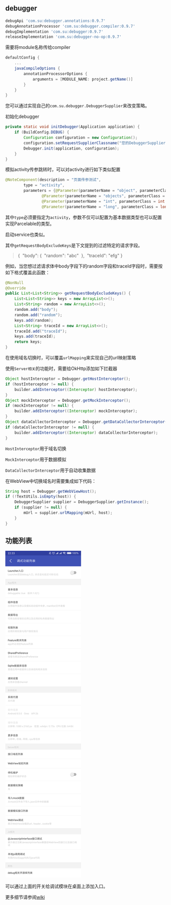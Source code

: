 ## debugger

```groovy
debugApi 'com.su:debugger.annotations:0.9.7'
debugAnnotationProcessor 'com.su:debugger.compiler:0.9.7'
debugImplementation 'com.su:debugger:0.9.7'
releaseImplementation 'com.su:debugger-no-op:0.9.7'
```

需要将module名称传给compiler

```groovy
defaultConfig {
    ...
    javaCompileOptions {
        annotationProcessorOptions {
            arguments = [MODULE_NAME: project.getName()]
        }
    }
}
```

您可以通过实现自己的`com.su.debugger.DebuggerSupplier`来改变策略。

初始化debugger

```java
private static void initDebugger(Application application) {
    if (BuildConfig.DEBUG) {
        Configuration configuration = new Configuration();
        configuration.setRequestSupplierClassname("您的DebuggerSupplier类名");
        Debugger.init(application, configuration);
    }
}
```

模拟activity传参跳转时，可以对activity进行如下类似配置

```java
@NoteComponent(description = "页面传参测试",
        type = "activity",
        parameters = {@Parameter(parameterName = "object", parameterClass = ObjectParameter.class, parameterRequired = false),
                @Parameter(parameterName = "objects", parameterClass = ObjectParameter[].class, parameterRequired = false),
                @Parameter(parameterName = "int", parameterClass = int.class),
                @Parameter(parameterName = "long", parameterClass = long.class, parameterRequired = false)})
```

其中`type`必须要指定为`activity`，参数不仅可以配置为基本数据类型也可以配置实现Parcelable的类型。

启动service也类似。



其中`getRequestBodyExcludeKeys`是下文提到的过滤特定的请求字段。

> {
> ​	"body": {
> ​		"random": "abc"
> ​	},
> ​	"traceId": "efg"
> }

例如，当您想过滤请求体中body字段下的random字段和traceId字段时，需要按如下格式覆盖此函数：

```java
@NonNull
@Override
public List<List<String>> getRequestBodyExcludeKeys() {
    List<List<String>> keys = new ArrayList<>();
    List<String> random = new ArrayList<>();
    random.add("body");
    random.add("random");
    keys.add(random);
    List<String> traceId = new ArrayList<>();
    traceId.add("traceId");
    keys.add(traceId);
    return keys;
}
```

在使用域名切换时，可以覆盖`urlMapping`来实现自己的url映射策略

使用`Server相关`的功能时，需要给OkHttp添加如下拦截器

```java
Object hostInterceptor = Debugger.getHostInterceptor();
if (hostInterceptor != null) {
    builder.addInterceptor((Interceptor) hostInterceptor);
}
Object mockInterceptor = Debugger.getMockInterceptor();
if (mockInterceptor != null) {
    builder.addInterceptor((Interceptor) mockInterceptor);
}
Object dataCollectorInterceptor = Debugger.getDataCollectorInterceptor();
if (dataCollectorInterceptor != null) {
    builder.addInterceptor((Interceptor) dataCollectorInterceptor);
}
```

`HostInterceptor`用于域名切换

`MockInterceptor`用于数据模拟

`DataCollectorInterceptor`用于自动收集数据

在WebView中切换域名时需要集成如下代码：

```java
String host = Debugger.getWebViewHost();
if (!TextUtils.isEmpty(host)) {
    DebuggerSupplier supplier = DebuggerSupplier.getInstance();
    if (supplier != null) {
        mUrl = supplier.urlMapping(mUrl, host);
    }
}
```



## 功能列表




![](images/entry.png)

可以通过上面的开关给调试模块在桌面上添加入口。

更多细节请参阅[wiki](https://github.com/su1216/debugger/wiki)
